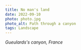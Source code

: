 ```yaml
---
title: No man's land
date: 2022-09-10
photo: photo.jpg
photo_alt: Path through a canyon
tags: Landscape
---
```


_Gueulards's canyon, France_
